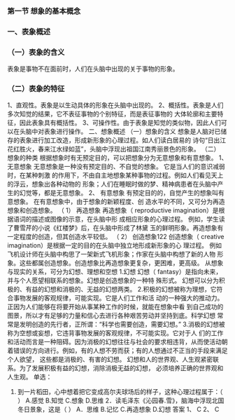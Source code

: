 ### 第一节 想象的基本概念
### 一、表象概述
### （一）表象的含义
表象是事物不在面前时，人们在头脑中出现的关于事物的形象。
### （二）表象的特征
1、直观性。表象是以生动具体的形象在头脑中出现的。
2、概括性。表象是人们多次知觉的结果，它不表征事物的个别特征，而是表征事物的
大体轮廓和主要特征，因此表象具有概括性。
3、可操作性。由于表象是知觉的类似物，因此人们可以在头脑中对表象进行操作。
二、想象概述
（一）想象的含义
想象是人脑对已储存的表象进行加工改造，形成新形象的心理过程。如人们读白居易的
诗句“日出江花红胜火，春来江水绿如蓝”，头脑中浮现出祖国江南秀丽景色的形象。
（二） 想象的种类
根据想象时有无预定目的，可以把想象分为无意想象和有意想象。
1、 无意想象
无意想象是一种没有预定目的、不自觉的想象。 它是当人们的意识减弱时，在某种刺激
的作用下，不由自主地想象某种事物的过程。例如人们看见天上的浮云，想象出各种动物的
形象；人们在睡眠时做的梦、精神病患者在头脑中产生的幻觉等，都是无意想象。
2、 有意想象
有预定目的的，自觉产生的想象叫有意想象。 在有意想象中，由于想象的新颖程度、创
造水平的不同，又可分为再造想象和创造想象。
（ 1） 再造想象
再造想象（ reproductive imagination）是根据语词的描述或图像的示意，在头脑中形
成相应形象的心理过程。 例如，学生读了曹雪芹的小说《红楼梦》后，在头脑中形成了林黛
玉的鲜明形象。再造想象有一定程度的创造，但其创造水平较低。
（ 2） 创造想象122
创造想象（ creative imagination）是根据一定的目的在头脑中独立地形成新形象的心
理过程。 例如飞机设计师在头脑中构思了一架新式飞机形象；作家在头脑中构想了新的人物
形象。这些都属创造想象。创造想象比再造想象更复杂，更困难，更高级。
从想象与现实的关系，可分为幻想、理想和空想
1.幻想
幻想（ fantasy）是指向未来，并与个人愿望相联系的想象。幻想是创造想象的一种特
殊形式。 幻想可以分为积极的、有益的幻想和消极的、无益的幻想两类。
2.积极的幻想被称为理想，它符合事物发展的客观规律，可能实现。它是人们工作和活
动的一种强大的推动力。正因为人们能够在将要开始从事某种工作的时候，就能在想象中看
到自己成功的图景，所以才有足够的力量和信心去进行各种艰苦劳动并坚持到底。科学幻想
常常是发明创造的先行者，正所谓：“科学也需要创造，需要幻想。”
3.消极的幻想被称为空想或妄想，它违背事物发展的客观规律，不可能实现。它对于人
们的工作和活动而言是一种阻碍。因为消极的幻想往往与社会的要求相违背，从而使活动朝
着错误的方向进行。例如，有的人想不劳而获；有的人想通过不正当的手段来满足个人欲望，
这些都是消极的、有害的幻想。
幻想和人的世界观、人生观紧密联系。为了发展积极有益的幻想，消除消极无益的幻想，
必须培养正确的世界观和人生观。
单选：
1. 到一片稻田，心中想着把它变成高尔夫球场后的样子，这种心理过程属于：（ ）
A.感觉 B.知觉 C.想象 D.思维
2．读毛泽东《沁园春.雪》，脑海中浮现北国冬日景象，这是（ ）
A．思维 B.记忆 C.再造想象 D.幻想
答案 1、 C 2、 C